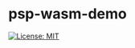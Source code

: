 # psp-wasm-demo

[![License: MIT](https://img.shields.io/badge/License-MIT-brightgreen?style=flat-square)](/LICENSE)
